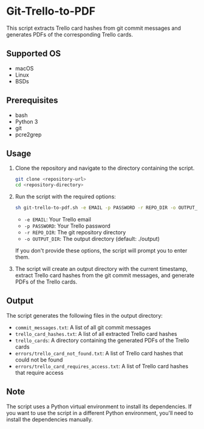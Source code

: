 # Git-Trello-to-PDF

This script extracts Trello card hashes from git commit messages and generates PDFs of the corresponding Trello cards.

## Supported OS

- macOS
- Linux
- BSDs

## Prerequisites

- bash
- Python 3
- git
- pcre2grep

## Usage

1. Clone the repository and navigate to the directory containing the script.

    ```bash
    git clone <repository-url>
    cd <repository-directory>
    ```

2. Run the script with the required options:

    ```bash
    sh git-trello-to-pdf.sh -e EMAIL -p PASSWORD -r REPO_DIR -o OUTPUT_DIR
    ```

    - `-e EMAIL`: Your Trello email
    - `-p PASSWORD`: Your Trello password
    - `-r REPO_DIR`: The git repository directory
    - `-o OUTPUT_DIR`: The output directory (default: ./output)

    If you don't provide these options, the script will prompt you to enter them.

3. The script will create an output directory with the current timestamp, extract Trello card hashes from the git commit messages, and generate PDFs of the Trello cards.

## Output

The script generates the following files in the output directory:

- `commit_messages.txt`: A list of all git commit messages
- `trello_card_hashes.txt`: A list of all extracted Trello card hashes
- `trello_cards`: A directory containing the generated PDFs of the Trello cards
- `errors/trello_card_not_found.txt`: A list of Trello card hashes that could not be found
- `errors/trello_card_requires_access.txt`: A list of Trello card hashes that require access

## Note

The script uses a Python virtual environment to install its dependencies. If you want to use the script in a different Python environment, you'll need to install the dependencies manually.